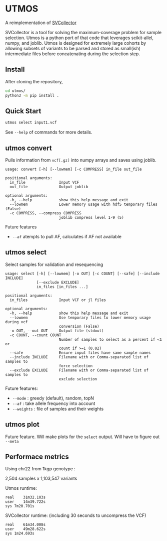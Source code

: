 # UTMOS

A reimplementation of [SVCollector](https://github.com/fritzsedlazeck/SVCollector)

SVCollector is a tool for solving the maximum-coverage problem for sample selection. Utmos is a python port of that code
that leverages scikit-allel, numpy, and joblib. Utmos is designed for extremely large cohorts by allowing subsets of
variants to be parsed and stored as small(ish) intermediate files before concatenating during the selection step.

## Install

After cloning the repository, 
```bash
cd utmos/
python3 -m pip install . 
```

## Quick Start

```bash
utmos select input1.vcf
```

See `--help` of commands for more details.

## utmos convert

Pulls information from `vcf[.gz]` into numpy arrays and saves using joblib.

```
usage: convert [-h] [--lowmem] [-c COMPRESS] in_file out_file

positional arguments:
  in_file               Input VCF
  out_file              Output joblib

optional arguments:
  -h, --help            show this help message and exit
  --lowmem              Lower memory usage with hdf5 temporary files (False)
  -c COMPRESS, --compress COMPRESS
                        joblib compress level 1-9 (5)
```

Future features
* `--af` atempts to pull AF, calculates if AF not available

## utmos select

Select samples for validation and resequencing

```
usage: select [-h] [--lowmem] [-o OUT] [-c COUNT] [--safe] [--include INCLUDE]
              [--exclude EXCLUDE]
              in_files [in_files ...]

positional arguments:
  in_files              Input VCF or jl files

optional arguments:
  -h, --help            show this help message and exit
  --lowmem              Use temporary files to lower memory usage during vcf
                        conversion (False)
  -o OUT, --out OUT     Output file (stdout)
  -c COUNT, --count COUNT
                        Number of samples to select as a percent if <1 or
                        count if >=1 (0.02)
  --safe                Ensure input files have same sample names
  --include INCLUDE     Filename with or Comma-separated list of samples to
                        force selection
  --exclude EXCLUDE     Filename with or Comma-separated list of samples to
                        exclude selection
```

Future features:
* `--mode` : greedy (default), random, topN 
* `--af` : take allele frequency into account
* `--weights` : file of samples and their weights

## utmos plot

Future feature. Will make plots for the `select` output. Will have to figure out `--meta`

## Performace metrics
Using chr22 from 1kgp genotype :

2,504 samples x 1,103,547 variants

Utmos runtime:
```
real	31m32.103s
user	14m39.722s
sys	7m20.701s
```

SVCollector runtime: (including 30 seconds to uncompress the VCF)
```
real	61m34.008s
user	49m28.622s
sys	1m24.693s
```
